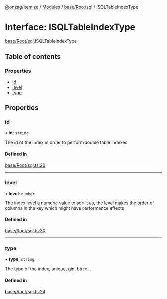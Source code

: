 [@onzag/itemize](../README.md) / [Modules](../modules.md) / [base/Root/sql](../modules/base_Root_sql.md) / ISQLTableIndexType

# Interface: ISQLTableIndexType

[base/Root/sql](../modules/base_Root_sql.md).ISQLTableIndexType

## Table of contents

### Properties

- [id](base_Root_sql.ISQLTableIndexType.md#id)
- [level](base_Root_sql.ISQLTableIndexType.md#level)
- [type](base_Root_sql.ISQLTableIndexType.md#type)

## Properties

### id

• **id**: `string`

The id of the index in order to perform double table indexes

#### Defined in

[base/Root/sql.ts:20](https://github.com/onzag/itemize/blob/59702dd5/base/Root/sql.ts#L20)

___

### level

• **level**: `number`

The index level a numeric value to sort it as, the level
makes the order of columns in the key which might have
performance effects

#### Defined in

[base/Root/sql.ts:30](https://github.com/onzag/itemize/blob/59702dd5/base/Root/sql.ts#L30)

___

### type

• **type**: `string`

The type of the index, unique, gin, btree...

#### Defined in

[base/Root/sql.ts:24](https://github.com/onzag/itemize/blob/59702dd5/base/Root/sql.ts#L24)
